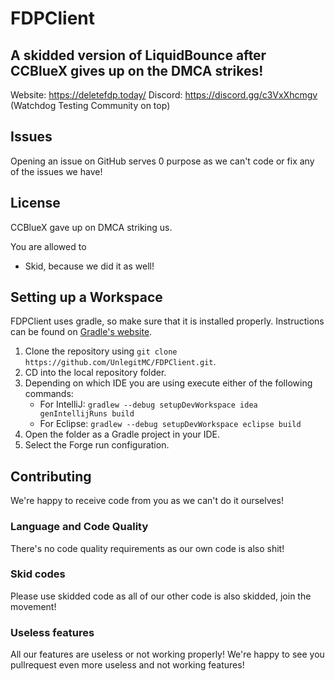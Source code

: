 # FDPClient
## A skidded version of LiquidBounce after CCBlueX gives up on the DMCA strikes!

Website: https://deletefdp.today/
Discord: https://discord.gg/c3VxXhcmgv (Watchdog Testing Community on top) 

## Issues
Opening an issue on GitHub serves 0 purpose as we can't code or fix any of the issues we have!

## License
CCBlueX gave up on DMCA striking us.

You are allowed to
- Skid, because we did it as well!

## Setting up a Workspace
FDPClient uses gradle, so make sure that it is installed properly. Instructions can be found on [Gradle's website](https://gradle.org/install/).
1. Clone the repository using `git clone https://github.com/UnlegitMC/FDPClient.git`. 
2. CD into the local repository folder.
3. Depending on which IDE you are using execute either of the following commands:
    - For IntelliJ: `gradlew --debug setupDevWorkspace idea genIntellijRuns build`
    - For Eclipse: `gradlew --debug setupDevWorkspace eclipse build`
4. Open the folder as a Gradle project in your IDE.
5. Select the Forge run configuration.

## Contributing
We're happy to receive code from you as we can't do it ourselves!

### Language and Code Quality
There's no code quality requirements as our own code is also shit!

### Skid codes
Please use skidded code as all of our other code is also skidded, join the movement!

### Useless features
All our features are useless or not working properly! We're happy to see you pullrequest even more useless and not working features!
